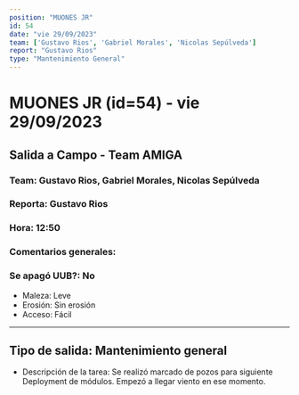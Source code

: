 ```yaml
---
position: "MUONES JR"
id: 54
date: "vie 29/09/2023"
team: ['Gustavo Rios', 'Gabriel Morales', 'Nicolas Sepúlveda']
report: "Gustavo Rios"
type: "Mantenimiento General"
---
```


# MUONES JR (id=54) - vie 29/09/2023
## Salida a Campo - Team AMIGA
### Team: Gustavo Rios, Gabriel Morales, Nicolas Sepúlveda
### Reporta: Gustavo Rios
### Hora: 12:50
### Comentarios generales: 
### Se apagó UUB?: No 
- Maleza: Leve
- Erosión: Sin erosión
- Acceso: Fácil
---------
## Tipo de salida: Mantenimiento general
   - Descripción de la tarea: Se realizó marcado de pozos para siguiente Deployment de módulos. Empezó a llegar viento en ese momento.
